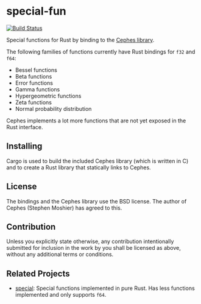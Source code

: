 # special-fun

[![Build Status]][actions]

Special functions for Rust by binding to the [Cephes library][1].

The following families of functions currently have Rust bindings for `f32` and
`f64`:

* Bessel functions
* Beta functions
* Error functions
* Gamma functions
* Hypergeometric functions
* Zeta functions
* Normal probability distribution

Cephes implements a lot more functions that are not yet exposed in the Rust
interface.


## Installing

Cargo is used to build the included Cephes library (which is written in C) and
to create a Rust library that statically links to Cephes.


## License

The bindings and the Cephes library use the BSD license.
The author of Cephes (Stephen Moshier) has agreed to this.


## Contribution

Unless you explicitly state otherwise, any contribution intentionally submitted
for inclusion in the work by you shall be licensed as above, without any
additional terms or conditions.


## Related Projects

* [special][2]: Special functions implemented in pure Rust. Has less functions
  implemented and only supports `f64`.


[1]: http://www.moshier.net/#Cephes
[2]: https://github.com/stainless-steel/special

[Build Status]: https://github.com/vks/special-fun/workflows/Tests/badge.svg?event=push
[actions]: https://github.com/vks/special-fun/actions 
